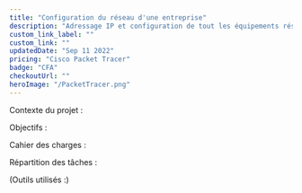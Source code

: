 ```yaml
---
title: "Configuration du réseau d'une entreprise"
description: "Adressage IP et configuration de tout les équipements réseau d'une entreprise sur Cisco Packet Tracer."
custom_link_label: ""
custom_link: ""
updatedDate: "Sep 11 2022"
pricing: "Cisco Packet Tracer"
badge: "CFA"
checkoutUrl: ""
heroImage: "/PacketTracer.png"
---
```


Contexte du projet :

Objectifs :

Cahier des charges :

Répartition des tâches :

(Outils utilisés :)

